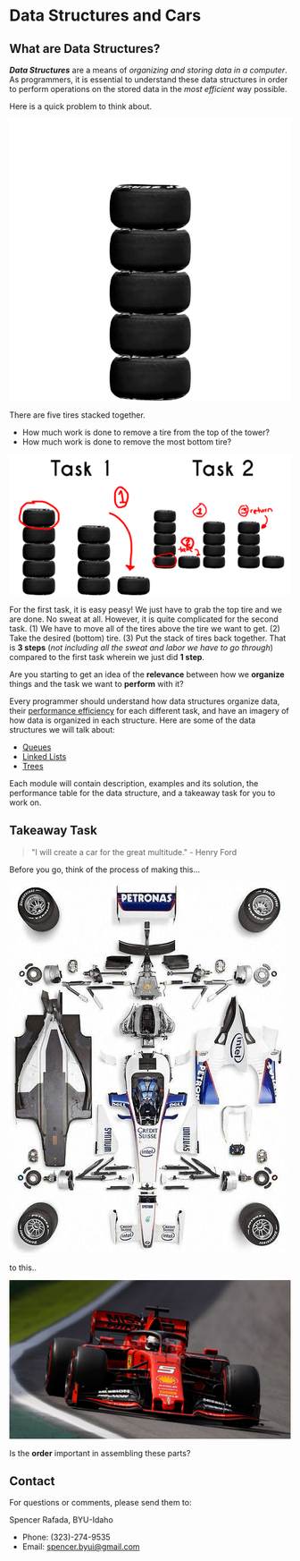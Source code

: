 # Data Structures and Cars

**What are Data Structures?**
-
***Data Structures*** are a means of *organizing and storing data in a computer*. As programmers, it is essential to understand these data structures in order to perform operations on the stored data in the *most efficient* way possible.

Here is a quick problem to think about. 

![An image of five tires stacked together](images/tires-00.jpg)

There are five tires stacked together. 
- How much work is done to remove a tire from the top of the tower?
- How much work is done to remove the most bottom tire?

![An image of tires and work](images/tires-01.jpg)

For the first task, it is easy peasy! We just have to grab the top tire and we are done. No sweat at all. However, it is quite complicated for the second task. (1) We have to move all of the tires above the tire we want to get. (2) Take the desired (bottom) tire. (3) Put the stack of tires back together. That is **3 steps** (*not including all the sweat and labor we have to go through*) compared to the first task wherein we just did **1 step**.

Are you starting to get an idea of the **relevance** between how we **organize** things and the task we want to **perform** with it?

Every programmer should understand how data structures organize data, their [performance efficiency](0.5-performance.md) for each different task, and have an imagery of how data is organized in each structure. Here are some of the data structures we will talk about:
- [Queues](1-queue.md)
- [Linked Lists](2-linkedlist.md)
- [Trees](3-trees.md)

Each module will contain description, examples  and its solution, the performance table for the data structure, and a takeaway task for you to work on.

Takeaway Task
-
> "I will create a car for the great multitude." - Henry Ford

Before you go, think of the process of making this...

![car parts](images/car-00.jpg)

to this..

![car](images/car-01.jpg)

Is the **order** important in assembling these parts?

## Contact

For questions or comments, please send them to:

Spencer Rafada, BYU-Idaho

* Phone: (323)-274-9535
* Email: spencer.byui@gmail.com